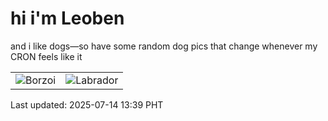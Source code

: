 # hi i'm Leoben

and i like dogs—so have some random dog pics that change whenever my CRON feels like it

|  |  |
|--------|----------|
| ![Borzoi](https://random-dog-vercel.vercel.app/api/random-borzoi?v=1752471598) | ![Labrador](https://random-dog-vercel.vercel.app/api/random-labrador?v=1752471598) |

Last updated: 2025-07-14 13:39 PHT
